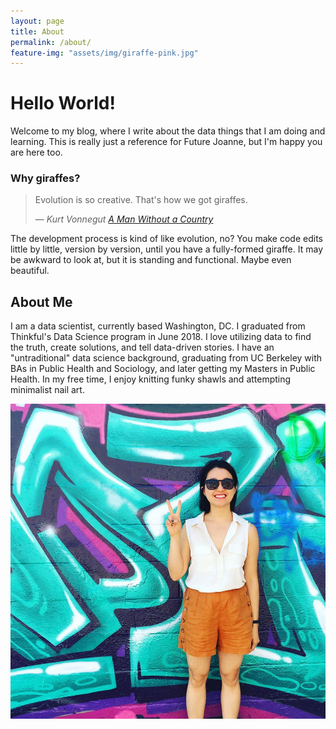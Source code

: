 ```yaml
---
layout: page
title: About
permalink: /about/
feature-img: "assets/img/giraffe-pink.jpg"
---
```


<h1>Hello World!</h1>
Welcome to my blog, where I write about the data things that I am doing and learning.  This is really just a reference for Future Joanne, but I'm happy you are here too.

### Why giraffes?

> Evolution is so creative. That's how we got giraffes.
>
> &mdash; <cite> Kurt Vonnegut [_A Man Without a Country_](https://www.amazon.com/Man-Without-Country-Kurt-Vonnegut/dp/081297736X)</cite>

The development process is kind of like evolution, no?  You make code edits little by little, version by version, until you have a fully-formed giraffe.  It may be awkward to look at, but it is standing and functional.  Maybe even beautiful.  

<H2>About Me</H2>
I am a data scientist, currently based Washington, DC. I graduated from Thinkful's Data Science program in June 2018.  I love  utilizing data to find the truth, create solutions, and tell data-driven stories. I have an "untraditional" data science background, graduating from UC Berkeley with BAs in Public Health and Sociology, and later getting my Masters in Public Health.  In my free time, I enjoy knitting funky shawls and attempting minimalist nail art.


![Me](assets/img/avatar.jpg)
